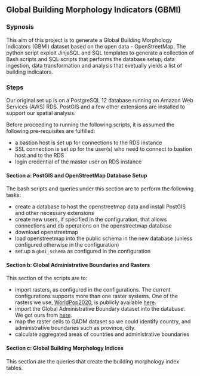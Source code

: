 ## Global Building Morphology Indicators (GBMI)

### Sypnosis
This aim of this project is to generate a Global Building Morphology Indicators (GBMI) dataset based on the open data - OpenStreetMap. The python script exploit JinjaSQL and SQL templates to generate a collection of Bash scripts
  and SQL scripts that performs the database setup, data ingestion, data transformation and analysis that evetually
   yields a list of building indicators. 

### Steps 
Our original set up is on a PostgreSQL 12 database running on Amazon Web Services (AWS) RDS. PostGIS and a few other
 extensions are installed to support our spatial analysis. 
 
Before proceeding to running the following scripts, it is assumed the following pre-requisites are fulfilled:
    
- a bastion host is set up for connections to the RDS instance
- SSL connection is set up for the user(s) who need to connect to bastion host and to the RDS
- login credential of the master user on RDS instance

#### Section a: PostGIS and OpenStreetMap Database Setup

The bash scripts and queries under this section are to perform the following tasks:

- create a database to host the openstreetmap data and install PostGIS and other necessary
 extensions
- create new users, if specified in the configuration,  that allows connections and db
 operations on the
 openstreetmap
 database
- download openstreetmap
- load openstreetmap into the public schema in the new database (unless configured otherwise in
 the configuration)
- set up a `gbmi_schema` as configured in the configuration

#### Section b: Global Administrative Boundaries and Rasters

This section of the scripts are to:

- import rasters, as configured in the configurations. The current configurations supports more
 than one raster systems. One of the rasters we use, [WorldPop2020](https://www.worldpop.org), is
  publicly available [here](https://www.worldpop.org/geodata/summary?id=24777). 
- import the Global Administrative Boundary dataset into the database. We got ours from [here](https://gadm.org/download_world.html). 
- map the raster cells to GADM dataset so we could identify country, and administrative boundaries such as province, city.
- calculate aggregated areas of countries and administrative boundaries
 
 
#### Section c: Global Building Morphology Indices

This section are the queries that create the building morphology index tables.  


